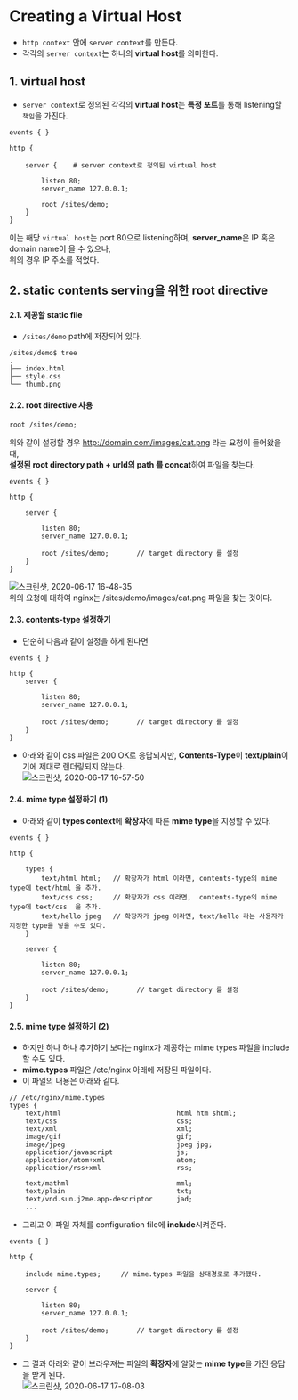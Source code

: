 

# Creating a Virtual Host  


* `http context` 안에 `server context`를 만든다.  
* 각각의 `server context`는 하나의 **virtual host**를 의미한다.  

## 1. virtual host  

* `server context`로 정의된 각각의 **virtual host**는 **특정 포트**를 통해 listening할 `책임`을 가진다.  

```
events { }

http {
    
    server {    # server context로 정의된 virtual host 
        
        listen 80;
        server_name 127.0.0.1;
        
        root /sites/demo;
    }
}
```
이는 해당 `virtual host`는 port 80으로 listening하며, **server_name**은 IP 혹은 domain name이 올 수 있으나,  
위의 경우 IP 주소를 적었다.  


## 2. static contents serving을 위한 root directive  

#### 2.1. 제공할 static file  
* `/sites/demo` path에 저장되어 있다.  
```
/sites/demo$ tree
.
├── index.html
├── style.css
└── thumb.png
```

#### 2.2. root directive 사용  
```
root /sites/demo;
```
위와 같이 설정할 경우 http://domain.com/images/cat.png 라는 요청이 들어왔을 때,  
**설정된 root directory path + urld의 path 를 concat**하여 파일을 찾는다.  

```
events { }

http {
    
    server {
        
        listen 80;
        server_name 127.0.0.1;
        
        root /sites/demo;       // target directory 를 설정
    }
}
```

![스크린샷, 2020-06-17 16-48-35](https://user-images.githubusercontent.com/62331555/84870550-6ac62e80-b0ba-11ea-910d-aaa802e2367c.png)   
위의 요청에 대하여 nginx는 /sites/demo/images/cat.png 파일을 찾는 것이다.  


#### 2.3. contents-type 설정하기  
* 단순히 다음과 같이 설정을 하게 된다면 
```
events { }

http {
    server {
        
        listen 80;
        server_name 127.0.0.1;
        
        root /sites/demo;       // target directory 를 설정
    }
}
```

* 아래와 같이 css 파일은 200 OK로 응답되지만, **Contents-Type**이 **text/plain**이기에 제대로 랜더링되지 않는다.  
![스크린샷, 2020-06-17 16-57-50](https://user-images.githubusercontent.com/62331555/84871613-b75e3980-b0bb-11ea-97be-80f999d5290e.png)  

#### 2.4. mime type 설정하기 (1)    
* 아래와 같이 **types context**에 **확장자**에 따른 **mime type**을 지정할 수 있다.  
```
events { }

http {
    
    types {
        text/html html;   // 확장자가 html 이라면, contents-type의 mime type에 text/html 을 추가.
        text/css css;     // 확장자가 css 이라면,  contents-type의 mime type에 text/css  을 추가.
        text/hello jpeg   // 확장자가 jpeg 이라면, text/hello 라는 사용자가 지정한 type을 넣을 수도 있다.
    }

    server {
        
        listen 80;
        server_name 127.0.0.1;
        
        root /sites/demo;       // target directory 를 설정
    }
}
```

#### 2.5. mime type 설정하기 (2)  
* 하지만 하나 하나 추가하기 보다는 nginx가 제공하는 mime types 파일을 include할 수도 있다.  
* **mime.types** 파일은 /etc/nginx 아래에 저장된 파일이다.  
* 이 파일의 내용은 아래와 같다.  
```
// /etc/nginx/mime.types
types {
    text/html                             html htm shtml;
    text/css                              css;
    text/xml                              xml;
    image/gif                             gif;
    image/jpeg                            jpeg jpg;
    application/javascript                js;
    application/atom+xml                  atom;
    application/rss+xml                   rss;

    text/mathml                           mml;
    text/plain                            txt;
    text/vnd.sun.j2me.app-descriptor      jad;
    ...
```

* 그리고 이 파일 자체를 configuration file에 **include**시켜준다.  
```
events { }

http {
    
    include mime.types;     // mime.types 파일을 상대경로로 추가했다.

    server {
        
        listen 80;
        server_name 127.0.0.1;
        
        root /sites/demo;       // target directory 를 설정
    }
}
```

* 그 결과 아래와 같이 브라우져는 파일의 **확장자**에 알맞는 **mime type**을 가진 응답을 받게 된다.  
![스크린샷, 2020-06-17 17-08-03](https://user-images.githubusercontent.com/62331555/84872651-225c4000-b0bd-11ea-9906-6b6e5e2f2c4a.png)  




